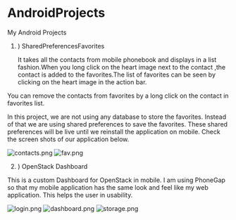AndroidProjects
===============

My Android Projects

1. ) SharedPreferencesFavorites

    It takes all the contacts from mobile phonebook and displays in a list fashion.When you long click on the heart image next to the contact ,the contact is added to the favorites.The list of favorites can be seen by clicking on the heart image in the action bar.

You can remove the contacts from favorites by a long click on the contact in favorites list.

In this project, we are not using any database to store the favorites. Instead of that we are using shared preferences to save the favorites. These shared preferences will be live until we reinstall the application on mobile. Check the screen shots of our application below.

![contacts.png](https://github.com/Sravyadara/AndroidProjects/blob/master/SharedPreferencesFavorites/contacts.png)
![fav.png](https://github.com/Sravyadara/AndroidProjects/blob/master/SharedPreferencesFavorites/fav.png)

2. ) OpenStack Dashboard 

This is a custom Dashboard for OpenStack in mobile. I am using PhoneGap so that my mobile application has the same look and feel like my web application. This helps the user in usability.

![login.png](https://github.com/Sravyadara/AndroidProjects/blob/master/Openstack-Dashboard%20Phonegap/Screen%20Shot%202014-10-30%20at%209.29.17%20PM.png)
![dashboard.png](https://github.com/Sravyadara/AndroidProjects/blob/master/Openstack-Dashboard%20Phonegap/Screen%20Shot%202014-10-30%20at%209.26.38%20PM.png)
![storage.png](https://github.com/Sravyadara/AndroidProjects/blob/master/Openstack-Dashboard%20Phonegap/Screen%20Shot%202014-10-30%20at%209.30.08%20PM.png)
